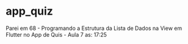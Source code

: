# app_quiz
Parei em 68 - Programando a Estrutura da Lista de Dados na View em Flutter no App de Quis - Aula 7
as: 17:25
